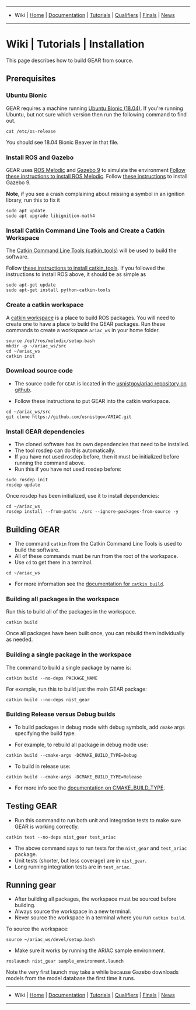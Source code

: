 -------------------------------------------------
- Wiki | [Home](../../README.md) | [Documentation](../documentation.md) | [Tutorials](../tutorials.md) | [Qualifiers](../qualifier.md) | [Finals](../finals.md) | [News](../updates.md)
-------------------------------------------------

# Wiki | Tutorials | Installation

This page describes how to build GEAR from source.

## Prerequisites

### Ubuntu Bionic
GEAR requires a machine running [Ubuntu Bionic (18.04)](http://releases.ubuntu.com/18.04/).
If you're running Ubuntu, but not sure which version then run the following command to find out.

```
cat /etc/os-release
```

You should see 18.04 Bionic Beaver in that file.


### Install ROS and Gazebo


GEAR uses [ROS Melodic](http://www.ros.org/) and [Gazebo 9](http://gazebosim.org/blog/gazebo9) to simulate the environment
[Follow these instructions to install ROS Melodic](http://wiki.ros.org/melodic/Installation/Ubuntu).
Follow [these instructions](http://gazebosim.org/tutorials?cat=install&tut=install_ubuntu&ver=9.0) to install Gazebo 9.

**Note**, if you see a crash complaining about missing a symbol in an ignition library, run this to fix it

```
sudo apt update
sudo apt upgrade libignition-math4
```

### Install Catkin Command Line Tools and Create a Catkin Workspace

The [Catkin Command Line Tools (catkin_tools)](https://catkin-tools.readthedocs.io/en/latest/) will be used to build the software.

Follow [these instructions to install catkin_tools](https://catkin-tools.readthedocs.io/en/latest/installing.html).
If you followed the instructions to install ROS above, it should be as simple as

```
sudo apt-get update
sudo apt-get install python-catkin-tools
```

### Create a catkin workspace

A [catkin workspace](https://catkin-tools.readthedocs.io/en/latest/quick_start.html#initializing-a-new-workspace) is a place to build ROS packages.
You will need to create one to have a place to build the GEAR packages.
Run these commands to create a workspace `ariac_ws` in your home folder.

```
source /opt/ros/melodic/setup.bash
mkdir -p ~/ariac_ws/src
cd ~/ariac_ws
catkin init
```

### Download source code

* The source code for `GEAR` is located in the [usnistgov/ariac repository on github](https://github.com/usnistgov/ARIAC).
<!---* GEAR also uses a custom version of `gazebo_ros_pkgs` that is already part of the above repository.-->
* Follow these instructions to put GEAR into the catkin workspace.

```
cd ~/ariac_ws/src
git clone https://github.com/usnistgov/ARIAC.git
```

### Install GEAR dependencies

* The cloned software has its own dependencies that need to be installed.
* The tool rosdep can do this automatically.
* If you have not used rosdep before, then it must be initialized before running the command above.
* Run this if you have not used rosdep before:

```
sudo rosdep init
rosdep update
```

Once rosdep has been initialized, use it to install dependencies:

```
cd ~/ariac_ws
rosdep install --from-paths ./src --ignore-packages-from-source -y
```

## Building GEAR

* The command `catkin` from the Catkin Command Line Tools is used to build the software.
* All of these commands must be run from the root of the workspace.
* Use `cd` to get there in a terminal.

```
cd ~/ariac_ws
```

* For more information see the [documentation for `catkin build`](https://catkin-tools.readthedocs.io/en/latest/verbs/catkin_build.html).


### Building all packages in the workspace
Run this to build all of the packages in the workspace.

```
catkin build
```

Once all packages have been built once, you can rebuild them individually as needed.

### Building a single package in the workspace
The command to build a single package by name is:

```
catkin build --no-deps PACKAGE_NAME
```

For example, run this to build just the main GEAR package:

```
catkin build --no-deps nist_gear
```

### Building Release versus Debug builds

* To build packages in debug mode with debug symbols, add `cmake` args specifying the build type.

* For example, to rebuild all package in debug mode use:

```
catkin build --cmake-args -DCMAKE_BUILD_TYPE=Debug
```

* To build in release use:

```
catkin build --cmake-args -DCMAKE_BUILD_TYPE=Release
```

* For more info see the [documentation on CMAKE_BUILD_TYPE](https://cmake.org/cmake/help/v3.5/variable/CMAKE_BUILD_TYPE.html).

## Testing GEAR

* Run this command to run both unit and integration tests to make sure GEAR is working correctly.

```
catkin test --no-deps nist_gear test_ariac
```

* The above command says to run tests for the `nist_gear` and `test_ariac` package.
* Unit tests (shorter, but less coverage) are in `nist_gear`.
* Long running integration tests are in `test_ariac`.

## Running gear

* After building all packages, the workspace must be sourced before building.
* Always source the workspace in a new terminal.
* Never source the workspace in a terminal where you run `catkin build`.


To source the workspace:

```
source ~/ariac_ws/devel/setup.bash
```

* Make sure it works by running the ARIAC sample environment.

```
roslaunch nist_gear sample_environment.launch
```

Note the very first launch may take a while because Gazebo downloads models from the model database the first time it runs.

-------------------------------------------------
- Wiki | [Home](../../README.md) | [Documentation](../documentation.md) | [Tutorials](../tutorials.md) | [Qualifiers](../qualifier.md) | [Finals](../finals.md) | [News](../updates.md)
-------------------------------------------------
